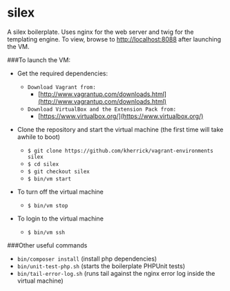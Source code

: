 silex
======

A silex boilerplate. Uses nginx for the web server and twig for the templating engine. To view, browse to [http://localhost:8088](http://localhost:8088) after launching the VM.

###To launch the VM:

* Get the required dependencies:
  * `Download Vagrant from:`
    * [http://www.vagrantup.com/downloads.html](http://www.vagrantup.com/downloads.html)
  * `Download VirtualBox and the Extension Pack from:`
    * [https://www.virtualbox.org/](https://www.virtualbox.org/)

* Clone the repository and start the virtual machine (the first time will take awhile to boot)
  * `$ git clone https://github.com/kherrick/vagrant-environments silex`
  * `$ cd silex`
  * `$ git checkout silex`
  * `$ bin/vm start`

* To turn off the virtual machine
  * `$ bin/vm stop`

* To login to the virtual machine
  * `$ bin/vm ssh`

###Other useful commands

* `bin/composer install` (install php dependencies)
* `bin/unit-test-php.sh` (starts the boilerplate PHPUnit tests)
* `bin/tail-error-log.sh` (runs tail against the nginx error log inside the virtual machine)
